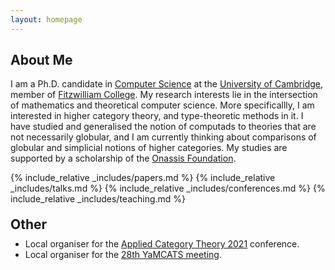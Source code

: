 ```yaml
---
layout: homepage
---
```


## About Me

I am a Ph.D. candidate in [Computer Science](https://www.cst.cam.ac.uk/) at the [University of Cambridge](https://www.cam.ac.uk/), member of [Fitzwilliam College](https://www.fitz.cam.ac.uk/). My research interests lie in the intersection of mathematics and theoretical computer science. More specificallly, I am interested in higher category theory, and type-theoretic methods in it. I have studied and generalised the notion of computads to theories that are not necessarily globular, and I am currently thinking about comparisons of globular and simplicial notions of higher categories. My studies are supported by a scholarship of the [Onassis Foundation](https://www.onassis.org/).

{% include_relative _includes/papers.md %}
{% include_relative _includes/talks.md %}
{% include_relative _includes/conferences.md %}
{% include_relative _includes/teaching.md %}

<h2 id="other" style="margin: 20px 0px 10px;">Other</h2>

<ul style="margin:0 0 5px;">  
  <li><autocolor>
    Local organiser for the <a href="https://www.cl.cam.ac.uk/events/act2021/">Applied Category Theory 2021</a> conference.
  </autocolor></li>
  <li><autocolor>
    Local organiser for the <a href="https://conferences.leeds.ac.uk/yamcats/meeting-28/">28th YaMCATS meeting</a>.
  </autocolor></li>

</ul>




